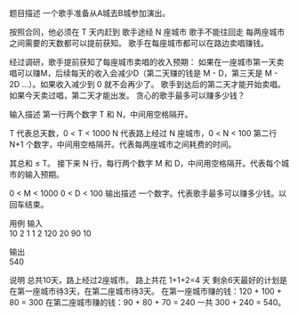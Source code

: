 题目描述
一个歌手准备从A城去B城参加演出。

按照合同，他必须在 T 天内赶到
歌手途经 N 座城市
歌手不能往回走
每两座城市之间需要的天数都可以提前获知。
歌手在每座城市都可以在路边卖唱赚钱。

经过调研，歌手提前获知了每座城市卖唱的收入预期：
如果在一座城市第一天卖唱可以赚M，后续每天的收入会减少D（第二天赚的钱是 M - D，第三天是 M - 2D ...）。如果收入减少到 0 就不会再少了。
歌手到达后的第二天才能开始卖唱。如果今天卖过唱，第二天才能出发。
贪心的歌手最多可以赚多少钱？

输入描述
第一行两个数字 T 和 N，中间用空格隔开。

T 代表总天数，0 < T < 1000
N 代表路上经过 N 座城市，0 < N < 100
第二行 N+1 个数字，中间用空格隔开。代表每两座城市之间耗费的时间。

其总和 ≤ T。
接下来 N 行，每行两个数字 M 和 D，中间用空格隔开。代表每个城市的输入预期。

0 < M < 1000
0 < D < 100
输出描述
一个数字。代表歌手最多可以赚多少钱。以回车结束。

用例
输入	
10 2
1 1 2
120 20
90 10

输出	
540

说明
总共10天，路上经过2座城市。
路上共花 1+1+2=4 天
剩余6天最好的计划是在第一座城市待3天，在第二座城市待3天。
在第一座城市赚的钱：120 + 100 + 80 = 300
在第二座城市赚的钱：90 + 80 + 70 = 240
一共 300 + 240 = 540。